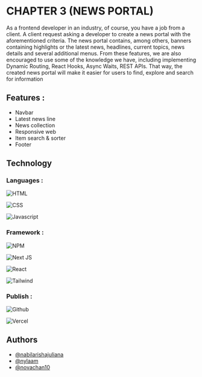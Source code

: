 # CHAPTER 3 (NEWS PORTAL)

As a frontend developer in an industry, of course, you have a job from a client. A client request asking a developer to create a news portal with the aforementioned criteria. The news portal contains, among others, banners containing highlights or the latest news, headlines, current topics, news details and several additional menus. From these features, we are also encouraged to use some of the knowledge we have, including implementing Dynamic
Routing, React Hooks, Async Waits, REST APIs. That way, the created news portal will make it easier for users to find, explore and search for information

## Features :
- Navbar 
- Latest news line
- News collection
- Responsive web
- Item search & sorter 
- Footer 

## Technology

### Languages : 
![HTML](https://img.shields.io/badge/HTML5-E34F26?style=for-the-badge&logo=html5&logoColor=white)

![CSS](https://img.shields.io/badge/CSS3-1572B6?style=for-the-badge&logo=css3&logoColor=white)

![Javascript](https://img.shields.io/badge/JavaScript-F7DF1E?style=for-the-badge&logo=javascript&logoColor=black)


### Framework :
![NPM](https://img.shields.io/badge/NPM-%23CB3837.svg?style=for-the-badge&logo=npm&logoColor=white)

![Next JS](https://img.shields.io/badge/Next-black?style=for-the-badge&logo=next.js&logoColor=white)

![React](https://img.shields.io/badge/react-%2320232a.svg?style=for-the-badge&logo=react&logoColor=%2361DAFB)

![Tailwind](https://img.shields.io/badge/Tailwind_CSS-38B2AC?style=for-the-badge&logo=tailwind-css&logoColor=white)

### Publish : 
![Github](https://img.shields.io/badge/GitHub-100000?style=for-the-badge&logo=github&logoColor=white)

![Vercel](https://img.shields.io/badge/vercel-%23000000.svg?style=for-the-badge&logo=vercel&logoColor=white)

## Authors

- [@nabilarishajuliana](https://github.com/nabilarishajuliana)
- [@nylaam](https://github.com/nylaam)
- [@novachan10](https://github.com/novachan10)
